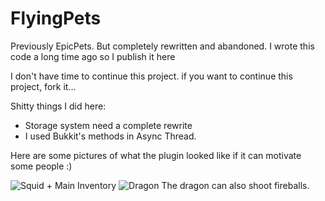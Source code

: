 # FlyingPets
Previously EpicPets. But completely rewritten and abandoned.
I wrote this code a long time ago so I publish it here

I don't have time to continue this project.
if you want to continue this project, fork it...

Shitty things I did here:
  - Storage system need a complete rewrite
  - I used Bukkit's methods in Async Thread.

Here are some pictures of what the plugin looked like if it can motivate some people :)

![Squid + Main Inventory](https://github.com/FeepsDev/FlyingPets/blob/master/images/Inventory.gif)
![Dragon](https://github.com/FeepsDev/FlyingPets/blob/master/images/Dragon.gif)
The dragon can also shoot fireballs.
